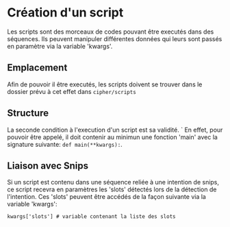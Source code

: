 # Création d'un script

Les scripts sont des morceaux de codes pouvant être executés dans des séquences.
Ils peuvent manipuler différentes données qui leurs sont passés en paramètre via la variable 'kwargs'.

## Emplacement
Afin de pouvoir il être executés, les scripts doivent se trouver dans le dossier prévu à cet effet dans ```cipher/scripts```

## Structure
La seconde condition à l'execution d'un script est sa validité. `
En effet, pour pouvoir être appelé, il doit contenir au minimun une fonction 'main' avec la signature suivante: ```def main(**kwargs):```.

## Liaison avec Snips
Si un script est contenu dans une séquence reliée à une intention de snips, ce script recevra en paramètres les 'slots' détectés lors de la détection de l'intention.
Ces 'slots' peuvent être accédés de la façon suivante via la variable 'kwargs':
```
kwargs['slots'] # variable contenant la liste des slots
```